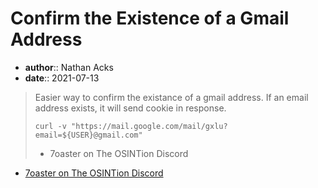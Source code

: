 # Confirm the Existence of a Gmail Address

* **author**:: Nathan Acks
* **date**:: 2021-07-13

> Easier way to confirm the existance of a gmail address. If an email address exists, it will send cookie in response.
> 
> `curl -v "https://mail.google.com/mail/gxlu?email=${USER}@gmail.com"`
> 
> - 7oaster on The OSINTion Discord

* [7oaster on The OSINTion Discord](https://discord.com/channels/713982578692194389/756722804535066626/858536063769509889)
